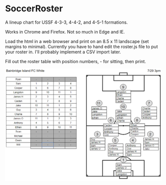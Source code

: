 # SoccerRoster

A lineup chart for USSF 4-3-3, 4-4-2, and 4-5-1 formations.

Works in Chrome and Firefox.  Not so much in Edge and IE.

Load the html in a web browser and print on an 8.5 x 11 landscape (set margins to minimal).
Currently you have to hand edit the roster.js file to put your roster in.
I'll probably implement a CSV import later.

Fill out the roster table with position numbers, - for sitting, then print.

![example.png](https://raw.githubusercontent.com/jvandervort/SoccerRoster/master/example.png)